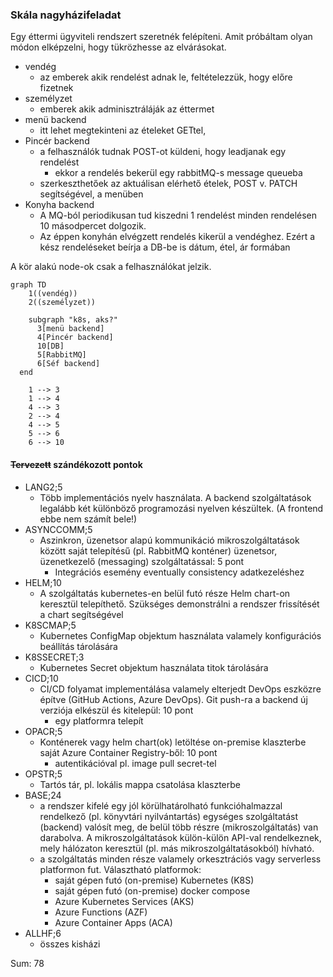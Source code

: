 ### Skála nagyházifeladat

Egy éttermi ügyviteli rendszert szeretnék felépíteni. Amit próbáltam olyan módon elképzelni, hogy tükrözhesse az elvárásokat.
  -  vendég
     -  az emberek akik rendelést adnak le, feltételezzük, hogy előre fizetnek
  -  személyzet
     -  emberek akik adminisztráláják az éttermet
  -  menü backend
     -  itt lehet megtekinteni az ételeket GETtel,
  -  Pincér backend
     - a felhasználók tudnak POST-ot küldeni, hogy leadjanak egy rendelést
       - ekkor a rendelés bekerül egy rabbitMQ-s  message queueba
     - szerkeszthetőek az aktuálisan elérhető ételek, POST v. PATCH segítségével, a menüben
  -  Konyha backend
     -  A MQ-ból periodikusan tud kiszedni 1 rendelést minden rendelésen 10 másodpercet dolgozik.
     -  Az éppen konyhán elvégzett rendelés kikerül a vendéghez. Ezért a kész rendeléseket beírja a DB-be is dátum, étel, ár formában
<div style="page-break-after: always;"></div>

A kör alakú node-ok csak a felhasználókat jelzik.


```mermaid
graph TD
    1((vendég))
    2((személyzet))

    subgraph "k8s, aks?"
      3[menü backend]
      4[Pincér backend]
      10[DB]
      5[RabbitMQ]
      6[Séf backend]
  end
        
    1 --> 3
    1 --> 4
    4 --> 3
    2 --> 4
    4 --> 5
    5 --> 6
    6 --> 10

```

#### ~~Tervezett~~ szándékozott pontok


- LANG2;5
  - Több implementációs nyelv használata. A backend szolgáltatások legalább két különböző programozási nyelven készültek. (A frontend ebbe nem számít bele!)
- ASYNCCOMM;5
  - Aszinkron, üzenetsor alapú kommunikáció mikroszolgáltatások között saját telepítésű (pl. RabbitMQ konténer) üzenetsor, üzenetkezelő (messaging) szolgáltatással: 5 pont
    - Integrációs esemény eventually consistency adatkezeléshez
- HELM;10
  - A szolgáltatás kubernetes-en belül futó része Helm chart-on keresztül telepíthető. Szükséges demonstrálni a rendszer frissítését a chart segítségével
- K8SCMAP;5
  - Kubernetes ConfigMap objektum használata valamely konfigurációs beállítás tárolására
- K8SSECRET;3
  - Kubernetes Secret objektum használata titok tárolására
- CICD;10
  - CI/CD folyamat implementálása valamely elterjedt DevOps eszközre építve (GitHub Actions, Azure DevOps). Git push-ra a backend új verziója elkészül és kitelepül: 10 pont
    - egy platformra telepít
- OPACR;5
  - Konténerek vagy helm chart(ok) letöltése on-premise klaszterbe saját Azure Container Registry-ből: 10 pont
    - autentikációval pl. image pull secret-tel
- OPSTR;5
  - Tartós tár, pl. lokális mappa csatolása klaszterbe
- BASE;24
  - a rendszer kifelé egy jól körülhatárolható funkcióhalmazzal rendelkező (pl. könyvtári nyilvántartás) egységes szolgáltatást (backend) valósít meg,
de belül több részre (mikroszolgáltatás) van darabolva. A mikroszolgáltatások külön-külön API-val rendelkeznek, mely hálózaton keresztül (pl. más mikroszolgáltatásokból) hívható.
  - a szolgáltatás minden része valamely orkesztrációs vagy serverless platformon fut. Választható platformok:
    - saját gépen futó (on-premise) Kubernetes (K8S)
    - saját gépen futó (on-premise) docker compose
    - Azure Kubernetes Services (AKS)
    - Azure Functions (AZF)
    - Azure Container Apps (ACA)
- ALLHF;6
  - összes kisházi

Sum: 78